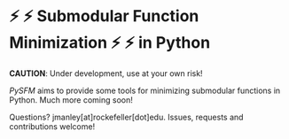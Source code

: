 # :zap: :zap: Submodular Function Minimization :zap: :zap: in Python

__CAUTION__: Under development, use at your own risk!

_PySFM_ aims to provide some tools for minimizing submodular functions in Python. Much more coming soon!

Questions? jmanley[at]rockefeller[dot]edu. Issues, requests and contributions welcome!
